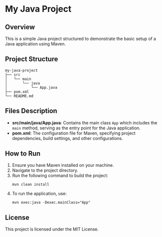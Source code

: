 # My Java Project

## Overview
This is a simple Java project structured to demonstrate the basic setup of a Java application using Maven.

## Project Structure
```
my-java-project
├── src
│   └── main
│       └── java
│           └── App.java
├── pom.xml
└── README.md
```

## Files Description
- **src/main/java/App.java**: Contains the main class `App` which includes the `main` method, serving as the entry point for the Java application.
- **pom.xml**: The configuration file for Maven, specifying project dependencies, build settings, and other configurations.

## How to Run
1. Ensure you have Maven installed on your machine.
2. Navigate to the project directory.
3. Run the following command to build the project:
   ```
   mvn clean install
   ```
4. To run the application, use:
   ```
   mvn exec:java -Dexec.mainClass="App"
   ```

## License
This project is licensed under the MIT License.